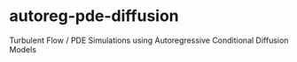 # autoreg-pde-diffusion
Turbulent Flow / PDE Simulations using Autoregressive Conditional Diffusion Models

